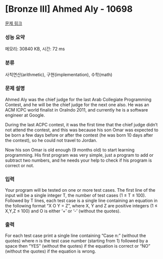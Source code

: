 # [Bronze III] Ahmed Aly - 10698 

[문제 링크](https://www.acmicpc.net/problem/10698) 

### 성능 요약

메모리: 30840 KB, 시간: 72 ms

### 분류

사칙연산(arithmetic), 구현(implementation), 수학(math)

### 문제 설명

<p>Ahmed Aly was the chief judge for the last Arab Collegiate Programming Contest, and he will be the chief judge for the next one also. He was an ACM ICPC world finalist in Oralndo 2011, and currently he is a software engineer at Google.</p>

<p>During the last ACPC contest, it was the first time that the chief judge didn’t not attend the contest, and this was because his son Omar was expected to be born a few days before or after the contest (he was born 10 days after the contest), so he could not travel to Jordan.</p>

<p>Now his son Omar is old enough (9 months old) to start learning programming. His first program was very simple, just a program to add or subtract two numbers, and he needs your help to check if his program is correct or not.</p>

### 입력 

 <p>Your program will be tested on one or more test cases. The first line of the input will be a single integer T, the number of test cases (1 ≤ T ≤ 100). Followed by T lines, each test case is a single line containing an equation in the following format “X O Y = Z”, where X, Y and Z are positive integers (1 ≤ X,Y,Z ≤ 100) and O is either ‘+’ or ‘-’ (without the quotes).</p>

### 출력 

 <p>For each test case print a single line containing “Case n:” (without the quotes) where n is the test case number (starting from 1) followed by a space then “YES” (without the quotes) if the equation is correct or “NO” (without the quotes) if the equation is wrong.</p>

